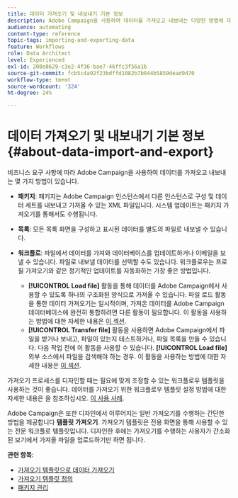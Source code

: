```yaml
---
title: 데이터 가져오기 및 내보내기 기본 정보
description: Adobe Campaign을 사용하여 데이터를 가져오고 내보내는 다양한 방법에 대해 알아봅니다.
audience: automating
content-type: reference
topic-tags: importing-and-exporting-data
feature: Workflows
role: Data Architect
level: Experienced
exl-id: 208e8629-c3e2-4f36-bae7-46ffc3f56a1b
source-git-commit: fcb5c4a92f23bdffd1082b7b044b5859dead9d70
workflow-type: tm+mt
source-wordcount: '324'
ht-degree: 24%

---
```


# 데이터 가져오기 및 내보내기 기본 정보{#about-data-import-and-export}

비즈니스 요구 사항에 따라 Adobe Campaign을 사용하여 데이터를 가져오고 내보내는 몇 가지 방법이 있습니다.

* **패키지**: 패키지는 Adobe Campaign 인스턴스에서 다른 인스턴스로 구성 및 데이터 세트를 내보내고 가져올 수 있는 XML 파일입니다. 시스템 업데이트는 패키지 가져오기를 통해서도 수행됩니다.
* **목록**: 모든 목록 화면을 구성하고 표시된 데이터를 별도의 파일로 내보낼 수 있습니다.
* **워크플로**: 파일에서 데이터를 가져와 데이터베이스를 업데이트하거나 이메일을 보낼 수 있습니다. 파일로 내보낼 데이터를 선택할 수도 있습니다. 워크플로우는 프로필 가져오기와 같은 정기적인 업데이트를 자동화하는 가장 좋은 방법입니다.

   * **[!UICONTROL Load file]** 활동을 통해 데이터를 Adobe Campaign에서 사용할 수 있도록 하나의 구조화된 양식으로 가져올 수 있습니다. 파일 로드 활동을 통한 데이터 가져오기는 일시적이며, 가져온 데이터를 Adobe Campaign 데이터베이스에 완전히 통합하려면 다른 활동이 필요합니다. 이 활동을 사용하는 방법에 대한 자세한 내용은 [이 섹션](../../automating/using/load-file.md).
   * **[!UICONTROL Transfer file]** 활동을 사용하면 Adobe Campaign에서 파일을 받거나 보내고, 파일이 있는지 테스트하거나, 파일 목록을 만들 수 있습니다. 다음 작업 전에 이 활동을 사용할 수 있습니다. **[!UICONTROL Load file]** 외부 소스에서 파일을 검색해야 하는 경우. 이 활동을 사용하는 방법에 대한 자세한 내용은 [이 섹션](../../automating/using/transfer-file.md).

가져오기 프로세스를 디자인할 때는 필요에 맞게 조정할 수 있는 워크플로우 템플릿을 사용하는 것이 좋습니다. 데이터를 가져오기 위한 워크플로우 템플릿 설정 방법에 대한 자세한 내용은 을 참조하십시오. [이 사용 사례](../../automating/using/creating-import-workflow-templates.md).

Adobe Campaign은 또한 디자인에서 이루어지는 일반 가져오기를 수행하는 간단한 방법을 제공합니다 **템플릿 가져오기**. 가져오기 템플릿은 전용 화면을 통해 사용할 수 있는 전문 워크플로 템플릿입니다. 디자인한 후에는 가져오기를 수행하는 사용자가 간소화된 보기에서 가져올 파일을 업로드하기만 하면 됩니다.

**관련 항목**:

* [가져오기 템플릿으로 데이터 가져오기](../../automating/using/importing-data-with-import-templates.md)
* [가져오기 템플릿 정의](../../automating/using/importing-data-with-import-templates.md#setting-up-import-templates)
* [패키지 관리](../../automating/using/managing-packages.md)
